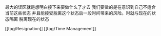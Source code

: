 最大的误区就是想明白接下来要做什么了才去 我们要做的是在意识到自己不适合当前这些状态 并且能接受脱离这个状态后一段时间带来的风险。时就与现在的状态隔离 脱离现在的状态

[[tag/Resignation]] [[tag/Time Management]]